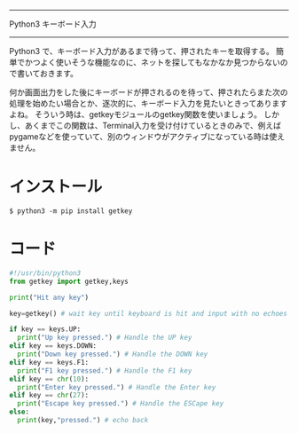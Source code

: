 


**************************************************


Python3 キーボード入力


**************************************************



Python3 で、キーボード入力があるまで待って、押されたキーを取得する。
簡単でかつよく使いそうな機能なのに、ネットを探してもなかなか見つからないので書いておきます。

何か画面出力をした後にキーボードが押されるのを待って、押されたらまた次の処理を始めたい場合とか、逐次的に、キーボード入力を見たいときってありますよね。
そういう時は、getkeyモジュールのgetkey関数を使いましょう。
しかし、あくまでこの関数は、Terminal入力を受け付けているときのみで、例えばpygameなどを使っていて、別のウィンドウがアクティブになっている時は使えません。

# インストール

```
$ python3 -m pip install getkey
```


# コード

```kb.py
#!/usr/bin/python3
from getkey import getkey,keys

print("Hit any key")

key=getkey() # wait key until keyboard is hit and input with no echoes

if key == keys.UP:
  print("Up key pressed.") # Handle the UP key
elif key == keys.DOWN:
  print("Down key pressed.") # Handle the DOWN key
elif key == keys.F1:
  print("F1 key pressed.") # Handle the F1 key
elif key == chr(10):
  print("Enter key pressed.") # Handle the Enter key
elif key == chr(27):
  print("Escape key pressed.") # Handle the ESCape key
else:
  print(key,"pressed.") # echo back

```
